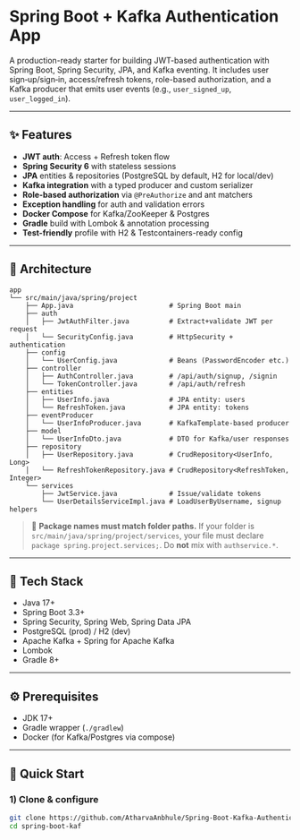 # Spring Boot + Kafka Authentication App

A production-ready starter for building JWT-based authentication with Spring Boot, Spring Security, JPA, and Kafka eventing. It includes user sign‑up/sign‑in, access/refresh tokens, role-based authorization, and a Kafka producer that emits user events (e.g., `user_signed_up`, `user_logged_in`).

---

## ✨ Features

* **JWT auth**: Access + Refresh token flow
* **Spring Security 6** with stateless sessions
* **JPA** entities & repositories (PostgreSQL by default, H2 for local/dev)
* **Kafka integration** with a typed producer and custom serializer
* **Role-based authorization** via `@PreAuthorize` and ant matchers
* **Exception handling** for auth and validation errors
* **Docker Compose** for Kafka/ZooKeeper & Postgres
* **Gradle** build with Lombok & annotation processing
* **Test-friendly** profile with H2 & Testcontainers-ready config

---

## 🧱 Architecture

```
app
└── src/main/java/spring/project
    ├── App.java                        # Spring Boot main
    ├── auth
    │   ├── JwtAuthFilter.java          # Extract+validate JWT per request
    │   └── SecurityConfig.java         # HttpSecurity + authentication
    ├── config
    │   └── UserConfig.java             # Beans (PasswordEncoder etc.)
    ├── controller
    │   ├── AuthController.java         # /api/auth/signup, /signin
    │   └── TokenController.java        # /api/auth/refresh
    ├── entities
    │   ├── UserInfo.java               # JPA entity: users
    │   └── RefreshToken.java           # JPA entity: tokens
    ├── eventProducer
    │   └── UserInfoProducer.java       # KafkaTemplate-based producer
    ├── model
    │   └── UserInfoDto.java            # DTO for Kafka/user responses
    ├── repository
    │   ├── UserRepository.java         # CrudRepository<UserInfo, Long>
    │   └── RefreshTokenRepository.java # CrudRepository<RefreshToken, Integer>
    └── services
        ├── JwtService.java             # Issue/validate tokens
        └── UserDetailsServiceImpl.java # LoadUserByUsername, signup helpers
```

> 📌 **Package names must match folder paths.** If your folder is `src/main/java/spring/project/services`, your file must declare `package spring.project.services;`. Do **not** mix with `authservice.*`.

---

## 🧰 Tech Stack

* Java 17+
* Spring Boot 3.3+
* Spring Security, Spring Web, Spring Data JPA
* PostgreSQL (prod) / H2 (dev)
* Apache Kafka + Spring for Apache Kafka
* Lombok
* Gradle 8+

---

## ⚙️ Prerequisites

* JDK 17+
* Gradle wrapper (`./gradlew`)
* Docker (for Kafka/Postgres via compose)

---

## 🚀 Quick Start

### 1) Clone & configure

```bash
git clone https://github.com/AtharvaAnbhule/Spring-Boot-Kafka-Authentication-Service.git
cd spring-boot-kaf
```
